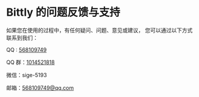 # Bittly 的问题反馈与支持

如果您在使用的过程中，有任何疑问、问题、意见或建议， 您可以通过以下方式联系到我们：

QQ : [568109749](http://wpa.qq.com/msgrd?v=3&uin=568109749&site=qq&menu=yes)

QQ 群：[1014521818](https://qm.qq.com/cgi-bin/qm/qr?k=NqSWCMQAFL5RE-ic1tC8U0Fp5gtc1XwB&jump_from=webapi)

微信：sige-5193

邮箱：568109749@qq.com

